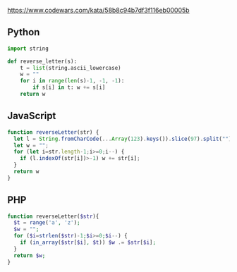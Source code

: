 https://www.codewars.com/kata/58b8c94b7df3f116eb00005b

## Python
```python
import string

def reverse_letter(s):
    t = list(string.ascii_lowercase)
    w = ""
    for i in range(len(s)-1, -1, -1):
        if s[i] in t: w += s[i]
    return w
```

## JavaScript
```js
function reverseLetter(str) {
  let l = String.fromCharCode(...Array(123).keys()).slice(97).split("");
  let w = "";
  for (let i=str.length-1;i>=0;i--) {
    if (l.indexOf(str[i])>-1) w += str[i];
  }
  return w
}
```

## PHP
```php
function reverseLetter($str){
  $t = range('a', 'z');
  $w = "";
  for ($i=strlen($str)-1;$i>=0;$i--) {
    if (in_array($str[$i], $t)) $w .= $str[$i];
  }
  return $w;
}
```